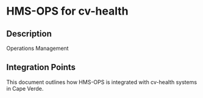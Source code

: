 # HMS-OPS for cv-health

## Description

Operations Management

## Integration Points

This document outlines how HMS-OPS is integrated with cv-health systems in Cape Verde.

